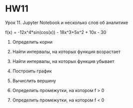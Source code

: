 # HW11

Урок 11. Jupyter Notebook и несколько слов об аналитике

f(x) = -12x^4*sin(cos(x)) - 18x^3+5x^2 + 10x - 30

1.    Определить корни

2.    Найти интервалы, на которых функция возрастает

3.    Найти интервалы, на которых функция убывает

4.    Построить график

5.    Вычислить вершину

6.    Определить промежутки, на котором f > 0

7.    Определить промежутки, на котором f < 0

